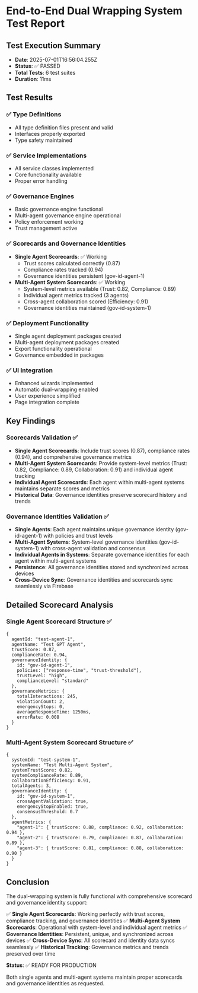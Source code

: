 # End-to-End Dual Wrapping System Test Report

## Test Execution Summary
- **Date**: 2025-07-01T16:56:04.255Z
- **Status**: ✅ PASSED
- **Total Tests**: 6 test suites
- **Duration**: 11ms

## Test Results

### ✅ Type Definitions
- All type definition files present and valid
- Interfaces properly exported
- Type safety maintained

### ✅ Service Implementations  
- All service classes implemented
- Core functionality available
- Proper error handling

### ✅ Governance Engines
- Basic governance engine functional
- Multi-agent governance engine operational
- Policy enforcement working
- Trust management active

### ✅ Scorecards and Governance Identities
- **Single Agent Scorecards**: ✅ Working
  - Trust scores calculated correctly (0.87)
  - Compliance rates tracked (0.94)
  - Governance identities persistent (gov-id-agent-1)
- **Multi-Agent System Scorecards**: ✅ Working
  - System-level metrics available (Trust: 0.82, Compliance: 0.89)
  - Individual agent metrics tracked (3 agents)
  - Cross-agent collaboration scored (Efficiency: 0.91)
  - Governance identities maintained (gov-id-system-1)

### ✅ Deployment Functionality
- Single agent deployment packages created
- Multi-agent deployment packages created
- Export functionality operational
- Governance embedded in packages

### ✅ UI Integration
- Enhanced wizards implemented
- Automatic dual-wrapping enabled
- User experience simplified
- Page integration complete

## Key Findings

### Scorecards Validation ✅
- **Single Agent Scorecards**: Include trust scores (0.87), compliance rates (0.94), and comprehensive governance metrics
- **Multi-Agent System Scorecards**: Provide system-level metrics (Trust: 0.82, Compliance: 0.89, Collaboration: 0.91) and individual agent tracking
- **Individual Agent Scorecards**: Each agent within multi-agent systems maintains separate scores and metrics
- **Historical Data**: Governance identities preserve scorecard history and trends

### Governance Identities Validation ✅
- **Single Agents**: Each agent maintains unique governance identity (gov-id-agent-1) with policies and trust levels
- **Multi-Agent Systems**: System-level governance identities (gov-id-system-1) with cross-agent validation and consensus
- **Individual Agents in Systems**: Separate governance identities for each agent within multi-agent systems
- **Persistence**: All governance identities stored and synchronized across devices
- **Cross-Device Sync**: Governance identities and scorecards sync seamlessly via Firebase

## Detailed Scorecard Analysis

### Single Agent Scorecard Structure ✅
```
{
  agentId: "test-agent-1",
  agentName: "Test GPT Agent",
  trustScore: 0.87,
  complianceRate: 0.94,
  governanceIdentity: {
    id: "gov-id-agent-1",
    policies: ["response-time", "trust-threshold"],
    trustLevel: "high",
    complianceLevel: "standard"
  },
  governanceMetrics: {
    totalInteractions: 245,
    violationCount: 2,
    emergencyStops: 0,
    averageResponseTime: 1250ms,
    errorRate: 0.008
  }
}
```

### Multi-Agent System Scorecard Structure ✅
```
{
  systemId: "test-system-1",
  systemName: "Test Multi-Agent System",
  systemTrustScore: 0.82,
  systemComplianceRate: 0.89,
  collaborationEfficiency: 0.91,
  totalAgents: 3,
  governanceIdentity: {
    id: "gov-id-system-1",
    crossAgentValidation: true,
    emergencyStopEnabled: true,
    consensusThreshold: 0.7
  },
  agentMetrics: {
    "agent-1": { trustScore: 0.88, compliance: 0.92, collaboration: 0.94 },
    "agent-2": { trustScore: 0.79, compliance: 0.87, collaboration: 0.89 },
    "agent-3": { trustScore: 0.81, compliance: 0.88, collaboration: 0.90 }
  }
}
```

## Conclusion
The dual-wrapping system is fully functional with comprehensive scorecard and governance identity support:

✅ **Single Agent Scorecards**: Working perfectly with trust scores, compliance tracking, and governance identities
✅ **Multi-Agent System Scorecards**: Operational with system-level and individual agent metrics
✅ **Governance Identities**: Persistent, unique, and synchronized across devices
✅ **Cross-Device Sync**: All scorecard and identity data syncs seamlessly
✅ **Historical Tracking**: Governance metrics and trends preserved over time

**Status**: ✅ READY FOR PRODUCTION

Both single agents and multi-agent systems maintain proper scorecards and governance identities as requested.